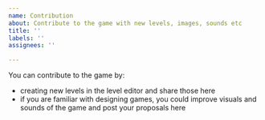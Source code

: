 ```yaml
---
name: Contribution
about: Contribute to the game with new levels, images, sounds etc
title: ''
labels: ''
assignees: ''

---
```


You can contribute to the game by:

- creating new levels in the level editor and share those here
- if you are familiar with designing games, you could improve visuals and sounds of the game and post your proposals here
